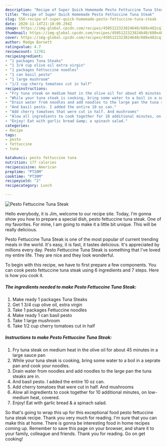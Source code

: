 ```yaml
---
description: "Recipe of Super Quick Homemade Pesto Fettuccine Tuna Steak"
title: "Recipe of Super Quick Homemade Pesto Fettuccine Tuna Steak"
slug: 556-recipe-of-super-quick-homemade-pesto-fettuccine-tuna-steak
date: 2020-11-14T21:10:09.294Z
image: https://img-global.cpcdn.com/recipes/4505122323824640/680x482cq70/pesto-fettuccine-tuna-steak-recipe-main-photo.jpg
thumbnail: https://img-global.cpcdn.com/recipes/4505122323824640/680x482cq70/pesto-fettuccine-tuna-steak-recipe-main-photo.jpg
cover: https://img-global.cpcdn.com/recipes/4505122323824640/680x482cq70/pesto-fettuccine-tuna-steak-recipe-main-photo.jpg
author: Madge Barnett
ratingvalue: 4.7
reviewcount: 12761
recipeingredient:
- "1 packages Tuna Steaks"
- "1 3/4 cup olive oil extra virgin"
- "1 packages Fettuccine noodles"
- "1 can basil pesto"
- "1 large mushroom"
- "1/2 cup cherry tomatoes cut in half"
recipeinstructions:
- "Fry tuna steak on medium heat in the olive oil for about 45 minutes in a large sauce pan"
- "While your tuna steak is cooking, bring some water to a boil in a seprate pan and cook your noodles."
- "Drain water from noodles and add noodles to the large pan the tuna steaks are in."
- "And basil pesto. I added the entire 10 oz can."
- "Add cherry tomatoes that were cut in half. And mushrooms"
- "Alow all ingredients to cook together for 10 additional minutes, on low-medium heat, covered."
- "Enjoy! Eat with garlic bread &amp; a spinach salad."
categories:
- Recipe
tags:
- pesto
- fettuccine
- tuna

katakunci: pesto fettuccine tuna 
nutrition: 177 calories
recipecuisine: American
preptime: "PT20M"
cooktime: "PT30M"
recipeyield: "2"
recipecategory: Lunch

---
```



![Pesto Fettuccine Tuna Steak](https://img-global.cpcdn.com/recipes/4505122323824640/680x482cq70/pesto-fettuccine-tuna-steak-recipe-main-photo.jpg)

Hello everybody, it is Jim, welcome to our recipe site. Today, I'm gonna show you how to prepare a special dish, pesto fettuccine tuna steak. One of my favorites. For mine, I am going to make it a little bit unique. This will be really delicious.



Pesto Fettuccine Tuna Steak is one of the most popular of current trending meals in the world. It's easy, it is fast, it tastes delicious. It's appreciated by millions every day. Pesto Fettuccine Tuna Steak is something that I've loved my entire life. They are nice and they look wonderful.


To begin with this recipe, we have to first prepare a few components. You can cook pesto fettuccine tuna steak using 6 ingredients and 7 steps. Here is how you cook it.

<!--inarticleads1-->

##### The ingredients needed to make Pesto Fettuccine Tuna Steak:

1. Make ready 1 packages Tuna Steaks
1. Get 1 3/4 cup olive oil, extra virgin
1. Take 1 packages Fettuccine noodles
1. Make ready 1 can basil pesto
1. Take 1 large mushroom
1. Take 1/2 cup cherry tomatoes cut in half




<!--inarticleads2-->

##### Instructions to make Pesto Fettuccine Tuna Steak:

1. Fry tuna steak on medium heat in the olive oil for about 45 minutes in a large sauce pan
1. While your tuna steak is cooking, bring some water to a boil in a seprate pan and cook your noodles.
1. Drain water from noodles and add noodles to the large pan the tuna steaks are in.
1. And basil pesto. I added the entire 10 oz can.
1. Add cherry tomatoes that were cut in half. And mushrooms
1. Alow all ingredients to cook together for 10 additional minutes, on low-medium heat, covered.
1. Enjoy! Eat with garlic bread &amp; a spinach salad.




So that's going to wrap this up for this exceptional food pesto fettuccine tuna steak recipe. Thank you very much for reading. I'm sure that you can make this at home. There is gonna be interesting food in home recipes coming up. Remember to save this page on your browser, and share it to your family, colleague and friends. Thank you for reading. Go on get cooking!
